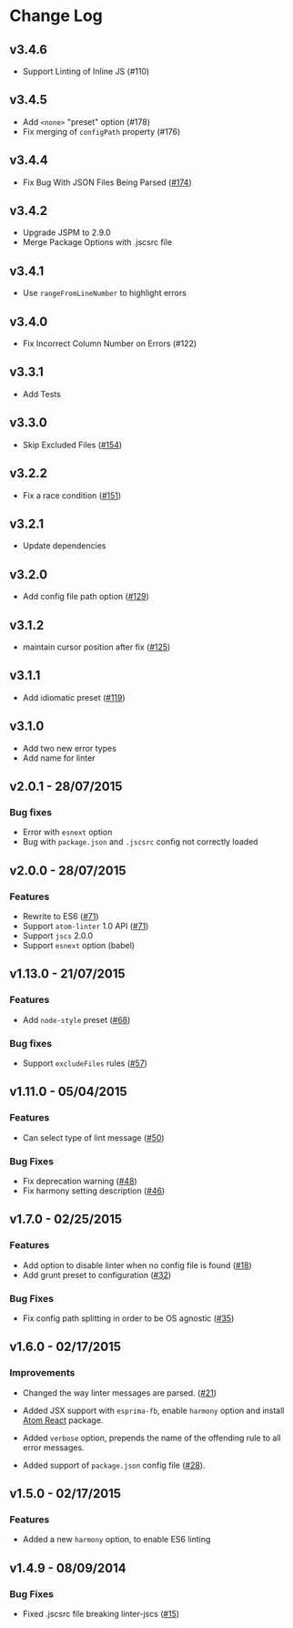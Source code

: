# Change Log

## v3.4.6

*   Support Linting of Inline JS (#110)

## v3.4.5

*   Add `<none>` "preset" option (#178)
*   Fix merging of `configPath` property (#176)

## v3.4.4

*   Fix Bug With JSON Files Being Parsed ([#174](https://github.com/AtomLinter/linter-jscs/issues/174))

## v3.4.2

*   Upgrade JSPM to 2.9.0
*   Merge Package Options with .jscsrc file

## v3.4.1

*   Use `rangeFromLineNumber` to highlight errors

## v3.4.0

*   Fix Incorrect Column Number on Errors (#122)

## v3.3.1

*   Add Tests

## v3.3.0

*   Skip Excluded Files ([#154](https://github.com/AtomLinter/linter-jscs/pull/154))

## v3.2.2

*   Fix a race condition ([#151](https://github.com/AtomLinter/linter-jscs/pull/151))

## v3.2.1

*   Update dependencies

## v3.2.0

*   Add config file path option ([#129](https://github.com/AtomLinter/linter-jscs/pull/129))

## v3.1.2

*   maintain cursor position after fix ([#125](https://github.com/AtomLinter/linter-jscs/pull/125))

## v3.1.1

*   Add idiomatic preset ([#119](https://github.com/AtomLinter/linter-jscs/pull/119))

## v3.1.0

*   Add two new error types
*   Add name for linter

## v2.0.1 - 28/07/2015

### Bug fixes

*   Error with `esnext` option
*   Bug with `package.json` and `.jscsrc` config not correctly loaded

## v2.0.0 - 28/07/2015

### Features

*   Rewrite to ES6 ([#71](https://github.com/AtomLinter/linter-jscs/pull/71))
*   Support `atom-linter` 1.0 API ([#71](https://github.com/AtomLinter/linter-jscs/pull/71))
*   Support `jscs` 2.0.0
*   Support `esnext` option (babel)

## v1.13.0 - 21/07/2015

### Features

*   Add `node-style` preset ([#68](https://github.com/AtomLinter/linter-jscs/pull/68))

### Bug fixes

*   Support `excludeFiles` rules ([#57](https://github.com/AtomLinter/linter-jscs/pull/57))

## v1.11.0 - 05/04/2015

### Features

*   Can select type of lint message ([#50](https://github.com/AtomLinter/linter-jscs/pull/50))

### Bug Fixes

*   Fix deprecation warning ([#48](https://github.com/AtomLinter/linter-jscs/pull/48))
*   Fix harmony setting description ([#46](https://github.com/AtomLinter/linter-jscs/pull/46))

## v1.7.0 - 02/25/2015

### Features

*   Add option to disable linter when no config file is found ([#18](https://github.com/AtomLinter/linter-jscs/issues/18))
*   Add grunt preset to configuration ([#32](https://github.com/AtomLinter/linter-jscs/pull/32))

### Bug Fixes

*   Fix config path splitting in order to be OS agnostic ([#35](https://github.com/AtomLinter/linter-jscs/pull/35))

## v1.6.0 - 02/17/2015

### Improvements

*   Changed the way linter messages are parsed. ([#21](https://github.com/AtomLinter/linter-jscs/pull/21))

*   Added JSX support with `esprima-fb`, enable `harmony` option and install [Atom React](http://orktes.github.io/atom-react/) package.

*   Added `verbose` option, prepends the name of the offending rule to all
    error messages.

*   Added support of `package.json` config file ([#28](https://github.com/AtomLinter/linter-jscs/issues/28)).

## v1.5.0 - 02/17/2015

### Features

*   Added a new `harmony` option, to enable ES6 linting

## v1.4.9 - 08/09/2014

### Bug Fixes

*   Fixed .jscsrc file breaking linter-jscs ([#15](https://github.com/AtomLinter/linter-jscs/issues/15))
